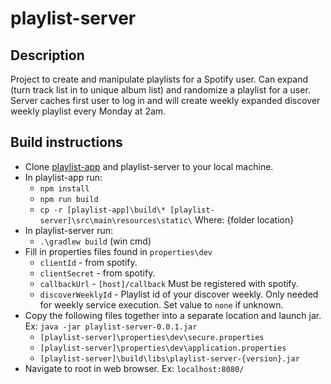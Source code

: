 # playlist-server
## Description
Project to create and manipulate playlists for a Spotify user. Can expand (turn
track list in to unique album list) and randomize a playlist for a user. Server
caches first user to log in and will create weekly expanded discover weekly playlist
every Monday at 2am.

## Build instructions
* Clone [playlist-app](https://github.com/darmbrus/playlist-app) and playlist-server
to your local machine.
* In playlist-app run:
  * ```npm install ```
  * ```npm run build```
  * ```cp -r [playlist-app]\build\* [playlist-server]\src\main\resources\static\```
  Where: {folder location}
* In playlist-server run:
  * ```.\gradlew build``` (win cmd)
* Fill in properties files found in ```properties\dev```
  * ```clientId``` - from spotify.
  * ```clientSecret``` - from spotify.
  * ```callbackUrl``` - ```[host]/callback``` Must be registered with spotify.
  * ```discoverWeeklyId``` - Playlist id of your discover weekly. Only needed for
   weekly service execution. Set value to ```none``` if unknown.
* Copy the following files together into a separate location and launch jar.
Ex: ```java -jar playlist-server-0.0.1.jar```
  * ```[playlist-server]\properties\dev\secure.properties```
  * ```[playlist-server]\properties\dev\application.properties```
  * ```[playlist-server]\build\libs\playlist-server-{version}.jar```
* Navigate to root in web browser. Ex: ```localhost:8080/```
